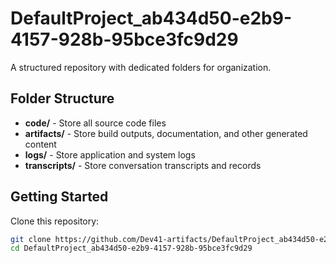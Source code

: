 # DefaultProject_ab434d50-e2b9-4157-928b-95bce3fc9d29
A structured repository with dedicated folders for organization.

## Folder Structure

- **code/** - Store all source code files
- **artifacts/** - Store build outputs, documentation, and other generated content
- **logs/** - Store application and system logs
- **transcripts/** - Store conversation transcripts and records

## Getting Started

Clone this repository:
```bash
git clone https://github.com/Dev41-artifacts/DefaultProject_ab434d50-e2b9-4157-928b-95bce3fc9d29
cd DefaultProject_ab434d50-e2b9-4157-928b-95bce3fc9d29
```
